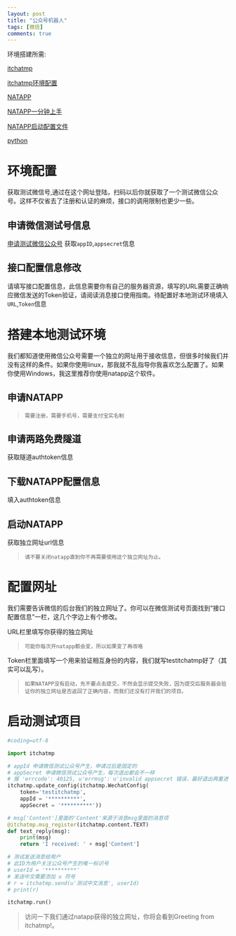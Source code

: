 ```yaml
---
layout: post
title: "公众号机器人"
tags: [微信]
comments: true
---
```


环境搭建所需:

[itchatmp](https://itchatmp.readthedocs.io/zh_CN/latest/)

[itchatmp环境配置](https://itchatmp.readthedocs.io/zh_CN/latest/intro/environment/)

[NATAPP](https://natapp.cn/)

[NATAPP一分钟上手](https://natapp.cn/article/natapp_newbie)

[NATAPP启动配置文件](https://natapp.cn/article/config_ini)


[python](https://www.python.org)

# 环境配置
获取测试微信号,通过在这个网址登陆，扫码以后你就获取了一个测试微信公众号。这样不仅省去了注册和认证的麻烦，接口的调用限制也更少一些。

## 申请微信测试号信息
[申请测试微信公众号](http://mp.weixin.qq.com/debug/cgi-bin/sandbox?t=sandbox/login)
获取`appID`,`appsecret`信息
## 接口配置信息修改
请填写接口配置信息，此信息需要你有自己的服务器资源，填写的URL需要正确响应微信发送的Token验证，请阅读消息接口使用指南。待配置好本地测试环境填入`URL`,`Token`信息

# 搭建本地测试环境
我们都知道使用微信公众号需要一个独立的网址用于接收信息，但很多时候我们并没有这样的条件。如果你使用linux，那我就不乱指导你我喜欢怎么配置了。如果你使用Windows，我这里推荐你使用natapp这个软件。
## 申请NATAPP
> `需要注册，需要手机号，需要支付宝实名制`
## 申请两路免费隧道
获取隧道authtoken信息
## 下载NATAPP配置信息
填入authtoken信息
## 启动NATAPP
获取独立网址url信息
> `请不要关闭natapp直到你不再需要使用这个独立网址为止。`
# 配置网址
我们需要告诉微信的后台我们的独立网址了。你可以在微信测试号页面找到“接口配置信息”一栏，这几个字边上有个修改。

URL栏里填写你获得的独立网址
> `可能你每次开natapp都会变，所以如果变了再改咯`

Token栏里面填写一个用来验证相互身份的内容，我们就写testitchatmp好了（其实可以乱写）。
> `如果NATAPP没有启动，先不要点击提交，不然会显示提交失败，因为提交后服务器会验证你的独立网址是否返回了正确内容，而我们还没有打开我们的项目。`

# 启动测试项目
```python
#coding=utf-8

import itchatmp

# appId 申请微信测试公众号产生，申请过后是固定的
# appSecret 申请微信测试公众号产生，每次退出都会不一样
# 报 'errcode': 40125, u'errmsg': u'invalid appsecret 错误，最好退出再重进
itchatmp.update_config(itchatmp.WechatConfig(
    token='testitchatmp',
    appId = '**********',
    appSecret = '**********'))

# msg['Content']里面的'Content'来源于消息msg里面的消息项
@itchatmp.msg_register(itchatmp.content.TEXT)
def text_reply(msg):
    print(msg)
    return 'I received: ' + msg['Content']

# 测试发送消息给用户
# 此ID为用户关注公众号产生的唯一标识号
# userId = '**********'
# 发送中文需要添加 u 符号
# r = itchatmp.send(u'测试中文消息', userId)
# print(r)

itchatmp.run()
```
> 访问一下我们通过natapp获得的独立网址，你将会看到Greeting from itchatmp!。


